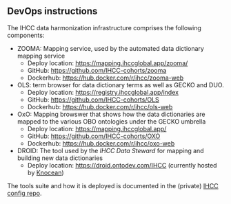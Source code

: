 ## DevOps instructions

The IHCC data harmonization infrastructure comprises the following components:

- ZOOMA: Mapping service, used by the automated data dictionary mapping service 
  - Deploy location: <https://mapping.ihccglobal.app/zooma/>
  - GitHub: <https://github.com/IHCC-cohorts/zooma>
  - Dockerhub: <https://hub.docker.com/r/ihcc/zooma-web>
- OLS: term browser for data dictionary terms as well as GECKO and DUO.
  - Deploy location: <https://registry.ihccglobal.app/index>
  - GitHub: <https://github.com/IHCC-cohorts/OLS>
  - Dockerhub: <https://hub.docker.com/r/ihcc/ols-web>
- OxO: Mapping browswer that shows how the data dictionaries are mapped to the various OBO ontologies under the GECKO umbrella
  - Deploy location: <https://mapping.ihccglobal.app/>
  - GitHub: <https://github.com/IHCC-cohorts/OXO>
  - Dockerhub: <https://hub.docker.com/r/ihcc/oxo-web>
- DROID: The tool used by the *IHCC Data Steward* for mapping and building new data dictionaries
  - Deploy location: <https://droid.ontodev.com/IHCC> (currently hosted by [Knocean](http://knocean.com/))
  
The tools suite and how it is deployed is documented in the (private) [IHCC config repo](https://github.com/IHCC-cohorts/ihcc-config/blob/master/README.md).
